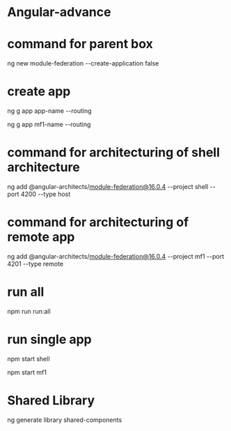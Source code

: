# Angular-advance


# command for parent box

ng new module-federation --create-application false

# create app

ng g app app-name --routing

ng g app mf1-name --routing

# command for architecturing of shell architecture

ng add @angular-architects/module-federation@16.0.4 --project shell --port 4200 --type host

# command for architecturing of remote app 

ng add @angular-architects/module-federation@16.0.4 --project mf1 --port 4201 --type remote


# run all

npm run run:all

# run single app

npm start shell

npm start mf1

# Shared Library

ng generate library shared-components
